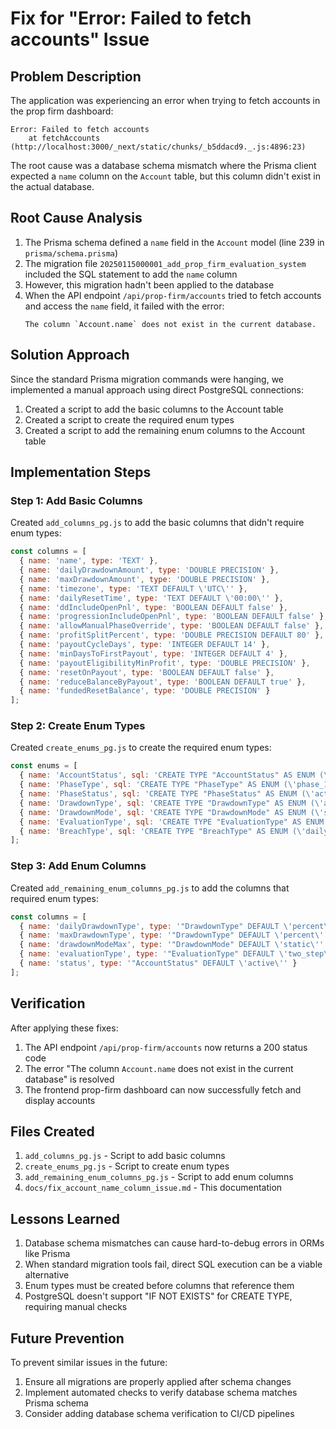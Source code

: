 # Fix for "Error: Failed to fetch accounts" Issue

## Problem Description
The application was experiencing an error when trying to fetch accounts in the prop firm dashboard:
```
Error: Failed to fetch accounts
    at fetchAccounts (http://localhost:3000/_next/static/chunks/_b5ddacd9._.js:4896:23)
```

The root cause was a database schema mismatch where the Prisma client expected a `name` column on the `Account` table, but this column didn't exist in the actual database.

## Root Cause Analysis
1. The Prisma schema defined a `name` field in the `Account` model (line 239 in `prisma/schema.prisma`)
2. The migration file `20250115000001_add_prop_firm_evaluation_system` included the SQL statement to add the `name` column
3. However, this migration hadn't been applied to the database
4. When the API endpoint `/api/prop-firm/accounts` tried to fetch accounts and access the `name` field, it failed with the error:
   ```
   The column `Account.name` does not exist in the current database.
   ```

## Solution Approach
Since the standard Prisma migration commands were hanging, we implemented a manual approach using direct PostgreSQL connections:

1. Created a script to add the basic columns to the Account table
2. Created a script to create the required enum types
3. Created a script to add the remaining enum columns to the Account table

## Implementation Steps

### Step 1: Add Basic Columns
Created `add_columns_pg.js` to add the basic columns that didn't require enum types:
```javascript
const columns = [
  { name: 'name', type: 'TEXT' },
  { name: 'dailyDrawdownAmount', type: 'DOUBLE PRECISION' },
  { name: 'maxDrawdownAmount', type: 'DOUBLE PRECISION' },
  { name: 'timezone', type: 'TEXT DEFAULT \'UTC\'' },
  { name: 'dailyResetTime', type: 'TEXT DEFAULT \'00:00\'' },
  { name: 'ddIncludeOpenPnl', type: 'BOOLEAN DEFAULT false' },
  { name: 'progressionIncludeOpenPnl', type: 'BOOLEAN DEFAULT false' },
  { name: 'allowManualPhaseOverride', type: 'BOOLEAN DEFAULT false' },
  { name: 'profitSplitPercent', type: 'DOUBLE PRECISION DEFAULT 80' },
  { name: 'payoutCycleDays', type: 'INTEGER DEFAULT 14' },
  { name: 'minDaysToFirstPayout', type: 'INTEGER DEFAULT 4' },
  { name: 'payoutEligibilityMinProfit', type: 'DOUBLE PRECISION' },
  { name: 'resetOnPayout', type: 'BOOLEAN DEFAULT false' },
  { name: 'reduceBalanceByPayout', type: 'BOOLEAN DEFAULT true' },
  { name: 'fundedResetBalance', type: 'DOUBLE PRECISION' }
];
```

### Step 2: Create Enum Types
Created `create_enums_pg.js` to create the required enum types:
```javascript
const enums = [
  { name: 'AccountStatus', sql: 'CREATE TYPE "AccountStatus" AS ENUM (\'active\', \'failed\', \'passed\', \'funded\');' },
  { name: 'PhaseType', sql: 'CREATE TYPE "PhaseType" AS ENUM (\'phase_1\', \'phase_2\', \'funded\');' },
  { name: 'PhaseStatus', sql: 'CREATE TYPE "PhaseStatus" AS ENUM (\'active\', \'passed\', \'failed\');' },
  { name: 'DrawdownType', sql: 'CREATE TYPE "DrawdownType" AS ENUM (\'absolute\', \'percent\');' },
  { name: 'DrawdownMode', sql: 'CREATE TYPE "DrawdownMode" AS ENUM (\'static\', \'trailing\');' },
  { name: 'EvaluationType', sql: 'CREATE TYPE "EvaluationType" AS ENUM (\'one_step\', \'two_step\');' },
  { name: 'BreachType', sql: 'CREATE TYPE "BreachType" AS ENUM (\'daily_drawdown\', \'max_drawdown\');' }
];
```

### Step 3: Add Enum Columns
Created `add_remaining_enum_columns_pg.js` to add the columns that required enum types:
```javascript
const columns = [
  { name: 'dailyDrawdownType', type: '"DrawdownType" DEFAULT \'percent\'' },
  { name: 'maxDrawdownType', type: '"DrawdownType" DEFAULT \'percent\'' },
  { name: 'drawdownModeMax', type: '"DrawdownMode" DEFAULT \'static\'' },
  { name: 'evaluationType', type: '"EvaluationType" DEFAULT \'two_step\'' },
  { name: 'status', type: '"AccountStatus" DEFAULT \'active\'' }
];
```

## Verification
After applying these fixes:
1. The API endpoint `/api/prop-firm/accounts` now returns a 200 status code
2. The error "The column `Account.name` does not exist in the current database" is resolved
3. The frontend prop-firm dashboard can now successfully fetch and display accounts

## Files Created
1. `add_columns_pg.js` - Script to add basic columns
2. `create_enums_pg.js` - Script to create enum types
3. `add_remaining_enum_columns_pg.js` - Script to add enum columns
4. `docs/fix_account_name_column_issue.md` - This documentation

## Lessons Learned
1. Database schema mismatches can cause hard-to-debug errors in ORMs like Prisma
2. When standard migration tools fail, direct SQL execution can be a viable alternative
3. Enum types must be created before columns that reference them
4. PostgreSQL doesn't support "IF NOT EXISTS" for CREATE TYPE, requiring manual checks

## Future Prevention
To prevent similar issues in the future:
1. Ensure all migrations are properly applied after schema changes
2. Implement automated checks to verify database schema matches Prisma schema
3. Consider adding database schema verification to CI/CD pipelines